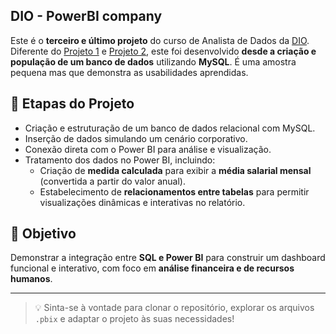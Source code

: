 ## DIO - PowerBI company

Este é o **terceiro e último projeto** do curso de Analista de Dados da [DIO](https://www.dio.me/).  
Diferente do [Projeto 1](https://github.com/nevidev/DIO-bi-financials) e [Projeto 2](https://github.com/nevidev/DIO-bi-financials-plus), este foi desenvolvido **desde a criação e população de um banco de dados** utilizando **MySQL**.
É uma amostra pequena mas que demonstra as usabilidades aprendidas.

## 🔧 Etapas do Projeto

- Criação e estruturação de um banco de dados relacional com MySQL.
- Inserção de dados simulando um cenário corporativo.
- Conexão direta com o Power BI para análise e visualização.
- Tratamento dos dados no Power BI, incluindo:
  - Criação de **medida calculada** para exibir a **média salarial mensal** (convertida a partir do valor anual).
  - Estabelecimento de **relacionamentos entre tabelas** para permitir visualizações dinâmicas e interativas no relatório.

## 🎯 Objetivo

Demonstrar a integração entre **SQL e Power BI** para construir um dashboard funcional e interativo, com foco em **análise financeira e de recursos humanos**.

---

> 💡 Sinta-se à vontade para clonar o repositório, explorar os arquivos `.pbix` e adaptar o projeto às suas necessidades!
